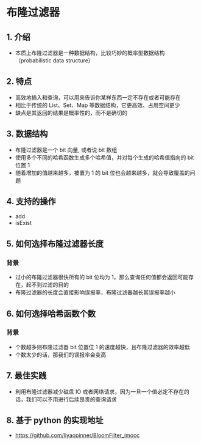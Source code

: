 # 布隆过滤器

## 1. 介绍

- 本质上布隆过滤器是一种数据结构，比较巧妙的概率型数据结构（probabilistic data structure）

## 2. 特点

- 高效地插入和查询，可以用来告诉你某样东西一定不存在或者可能存在
- 相比于传统的 List、Set、Map 等数据结构，它更高效、占用空间更少
- 缺点是其返回的结果是概率性的，而不是确切的

## 3. 数据结构

- 布隆过滤器是一个 bit 向量, 或者说 bit 数组
- 使用多个不同的哈希函数生成多个哈希值，并对每个生成的哈希值指向的 bit 位置 1
- 随着增加的值越来越多，被置为 1 的 bit 位也会越来越多，就会导致覆盖的问题

## 4. 支持的操作

- add
- isExist

## 5. 如何选择布隆过滤器长度

### 背景

- 过小的布隆过滤器很快所有的 bit 位均为 1，那么查询任何值都会返回可能存在，起不到过滤的目的
- 布隆过滤器的长度会直接影响误报率，布隆过滤器越长其误报率越小

## 6. 如何选择哈希函数个数

### 背景

- 个数越多则布隆过滤器 bit 位置位 1 的速度越快，且布隆过滤器的效率越低
- 个数太少的话，那我们的误报率会变高

## 7. 最佳实践

- 利用布隆过滤器减少磁盘 IO 或者网络请求，因为一旦一个值必定不存在的话，我们可以不用进行后续昂贵的查询请求

## 8. 基于 python 的实现地址

- https://github.com/liyaopinner/BloomFilter_imooc

